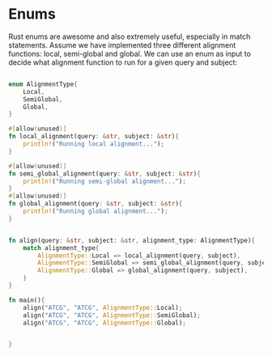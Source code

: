 # Enums
Rust enums are awesome and also extremely useful, especially in match statements. Assume we have implemented three different alignment functions: local, semi-global and global. We can use an enum as input to decide what alignment function to run for a given query and subject:

```rust

enum AlignmentType{
    Local,
    SemiGlobal,
    Global,
}

#[allow(unused)]
fn local_alignment(query: &str, subject: &str){
    println!("Running local alignment...");
}

#[allow(unused)]
fn semi_global_alignment(query: &str, subject: &str){
    println!("Running semi-global alignment...");
}
#[allow(unused)]
fn global_alignment(query: &str, subject: &str){
    println!("Running global alignment...");
}


fn align(query: &str, subject: &str, alignment_type: AlignmentType){
    match alignment_type{
        AlignmentType::Local => local_alignment(query, subject),
        AlignmentType::SemiGlobal => semi_global_alignment(query, subject),
        AlignmentType::Global => global_alignment(query, subject),
    }
}

fn main(){
    align("ATCG", "ATCG", AlignmentType::Local);
    align("ATCG", "ATCG", AlignmentType::SemiGlobal);
    align("ATCG", "ATCG", AlignmentType::Global);


}
```
